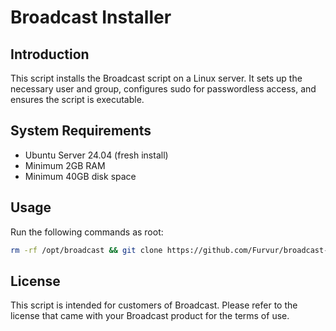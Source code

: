 # Broadcast Installer

## Introduction

This script installs the Broadcast script on a Linux server. It sets up the necessary user and group, configures sudo for passwordless access, and ensures the script is executable.

## System Requirements

- Ubuntu Server 24.04 (fresh install)
- Minimum 2GB RAM
- Minimum 40GB disk space

## Usage

Run the following commands as root:

```bash
rm -rf /opt/broadcast && git clone https://github.com/Furvur/broadcast-script.git /opt/broadcast && cd /opt/broadcast && chmod +x broadcast.sh && ./broadcast.sh install
```

## License

This script is intended for customers of Broadcast. Please refer to the license that came with your Broadcast product for the terms of use.
